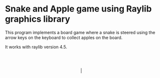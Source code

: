# Snake and Apple game using Raylib graphics library

This program implements a board game where a snake is steered using the arrow keys on the keyboard to collect apples on the board. 

It works with raylib version 4.5.

<br>
<br>
<p align="center">
| 
</p>

